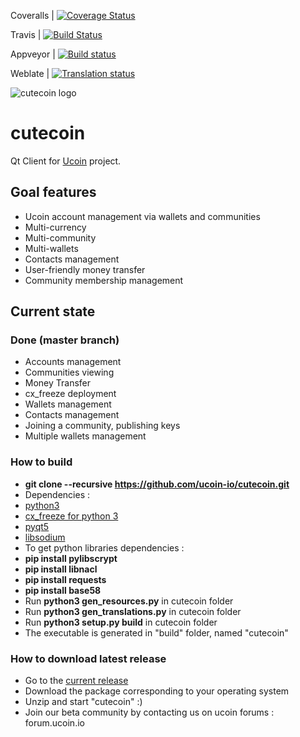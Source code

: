<!-- Landscape | [![Code Health](https://landscape.io/github/ucoin-io/cutecoin/dev/landscape.svg?style=flat)](https://landscape.io/github/ucoin-io/cutecoin/dev) -->

Coveralls | [![Coverage Status](https://coveralls.io/repos/ucoin-io/cutecoin/badge.svg?branch=dev)](https://coveralls.io/r/ucoin-io/cutecoin)

Travis | [![Build Status](https://travis-ci.org/ucoin-io/cutecoin.svg?branch=travis)](https://travis-ci.org/ucoin-io/cutecoin)

Appveyor | [![Build status](https://ci.appveyor.com/api/projects/status/0wmo0rk5mds5t3lr/branch/dev)](https://ci.appveyor.com/project/Insoleet/cutecoin/branch/dev)

Weblate | [![Translation status](http://weblate.ucoin.io/widgets/cutecoin/-/svg-badge.svg)](http://weblate.ucoin.io/engage/cutecoin/?utm_source=widget)

![cutecoin logo](https://raw.github.com/ucoin-io/cutecoin/master/cutecoin.png)

cutecoin
========

Qt Client for [Ucoin](http://www.ucoin.io) project.


## Goal features
  * Ucoin account management via wallets and communities
  * Multi-currency
  * Multi-community
  * Multi-wallets
  * Contacts management
  * User-friendly money transfer
  * Community membership management

## Current state
### Done (master branch)
  * Accounts management
  * Communities viewing
  * Money Transfer
  * cx_freeze deployment
  * Wallets management
  * Contacts management
  * Joining a community, publishing keys
  * Multiple wallets management

### How to build
  * __git clone --recursive https://github.com/ucoin-io/cutecoin.git__
  * Dependencies :
   * [python3](https://www.python.org/downloads/)
   * [cx_freeze for python 3](http://cx-freeze.sourceforge.net/)
   * [pyqt5](http://www.riverbankcomputing.co.uk/software/pyqt/download5)
   * [libsodium](http://doc.libsodium.org/installation/README.html)
  * To get python libraries dependencies :
   * __pip install pylibscrypt__
   * __pip install libnacl__
   * __pip install requests__
   * __pip install base58__
  * Run __python3 gen_resources.py__ in cutecoin folder
  * Run __python3 gen_translations.py__ in cutecoin folder
  * Run __python3 setup.py build__ in cutecoin folder
  * The executable is generated in "build" folder, named "cutecoin"

### How to download latest release
  * Go to the [current release](https://github.com/ucoin-io/cutecoin/releases/tag/0.10.0)
  * Download the package corresponding to your operating system
  * Unzip and start "cutecoin" :)
  * Join our beta community by contacting us on ucoin forums : forum.ucoin.io
